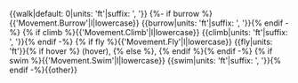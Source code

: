 {{walk|default: 0|units: 'ft'|suffix: ', '}}
{%- if burrow %}{{'Movement.Burrow'|l|lowercase}} {{burrow|units: 'ft'|suffix: ', '}}{% endif -%}
{% if climb %}{{'Movement.Climb'|l|lowercase}} {{climb|units: 'ft'|suffix: ', '}}{% endif -%}
{% if fly %}{{'Movement.Fly'|l|lowercase}} {{fly|units: 'ft'}}{% if hover %} (hover), {% else %}, {% endif %}{% endif -%}
{% if swim %}{{'Movement.Swim'|l|lowercase}} {{swim|units: 'ft'|suffix: ', '}}{% endif -%}{{other}}